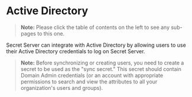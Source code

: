 [title]: # (Active Directory)
[tags]: # (Active Directory)
[priority]: # (1000)

# Active Directory

> **Note:** Please click the table of contents on the left to see any sub-pages to this one.

Secret Server can integrate with Active Directory by allowing users to use  their Active Directory credentials to log on Secret Server.

> **Note:** Before synchronizing or creating users, you need to create a secret to be used as the "sync secret." This secret should contain Domain Admin credentials (or an account with appropriate permissions to search and view the attributes to all your organization's users and groups).
